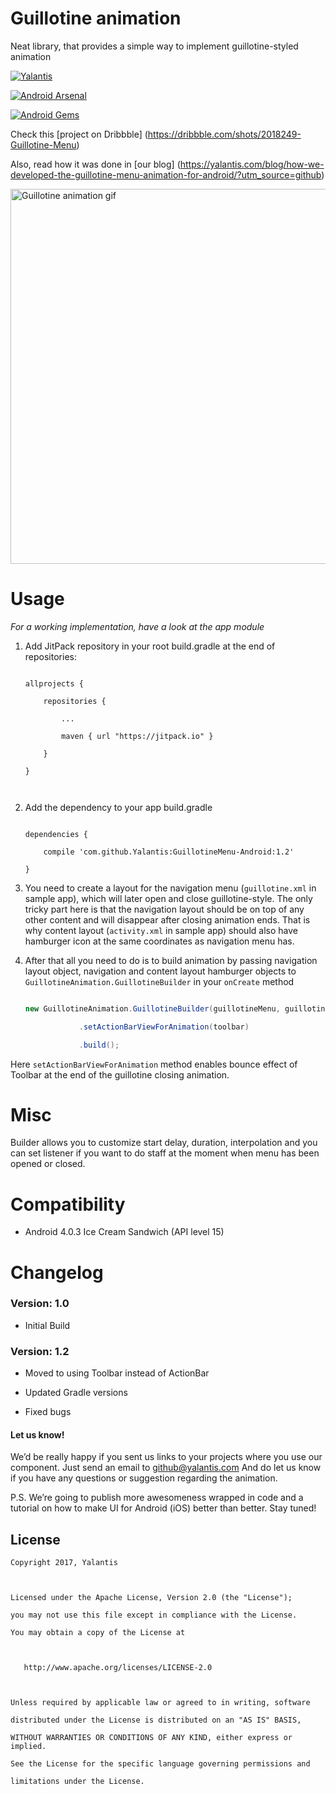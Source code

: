 # Guillotine animation

Neat library, that provides a simple way to implement guillotine-styled animation

[![Yalantis](https://raw.githubusercontent.com/Yalantis/GuillotineMenu-Android/master/made-in-yalantis.png)](https://yalantis.com/?utm_source=github)

[![Android Arsenal](https://img.shields.io/badge/Android%20Arsenal-GuillotineMenu-green.svg?style=flat)](https://android-arsenal.com/details/1/1995)

[![Android Gems](http://www.android-gems.com/badge/Yalantis/GuillotineMenu-Android.svg?branch=master)](http://www.android-gems.com/lib/Yalantis/GuillotineMenu-Android)

Check this [project on Dribbble] (https://dribbble.com/shots/2018249-Guillotine-Menu)

Also, read how it was done in [our blog] (https://yalantis.com/blog/how-we-developed-the-guillotine-menu-animation-for-android/?utm_source=github)

<img src="https://d13yacurqjgara.cloudfront.net/users/495792/screenshots/2113314/draft-03.gif" alt="Guillotine animation gif" style="width:800;height:600">


# Usage

*For a working implementation, have a look at the app module*

1. Add JitPack repository in your root build.gradle at the end of repositories:

    ~~~
    allprojects {
        repositories {
            ...
            maven { url "https://jitpack.io" }
        }
    }

    ~~~

2. Add the dependency to your app build.gradle

    ~~~
    dependencies {
        compile 'com.github.Yalantis:GuillotineMenu-Android:1.2'
    }
    ~~~

3. You need to create a layout for the navigation menu (`guillotine.xml` in sample app), which will later open and close guillotine-style. The only tricky part here is that the navigation layout should be on top of any other content and will disappear after closing animation ends. That is why content layout (`activity.xml` in sample app) should also have hamburger icon at the same coordinates as navigation menu has.

4. After that all you need to do is to build animation by passing navigation layout object, navigation and content layout hamburger objects to `GuillotineAnimation.GuillotineBuilder` in your `onCreate` method

	```java
    new GuillotineAnimation.GuillotineBuilder(guillotineMenu, guillotineMenu.findViewById(R.id.guillotine_hamburger), contentHamburger)
                .setActionBarViewForAnimation(toolbar)
                .build();
     ```
Here `setActionBarViewForAnimation` method enables bounce effect of Toolbar at the end of the guillotine closing animation.

# Misc

Builder allows you to customize start delay, duration, interpolation and you can set listener if you want to do staff at the moment when menu has been opened or closed.

# Compatibility
  
  * Android 4.0.3 Ice Cream Sandwich (API level 15)
  
# Changelog

### Version: 1.0

  * Initial Build
  
### Version: 1.2
  
  * Moved to using Toolbar instead of ActionBar
  * Updated Gradle versions
  * Fixed bugs

#### Let us know!

We’d be really happy if you sent us links to your projects where you use our component. Just send an email to github@yalantis.com And do let us know if you have any questions or suggestion regarding the animation. 

P.S. We’re going to publish more awesomeness wrapped in code and a tutorial on how to make UI for Android (iOS) better than better. Stay tuned!

## License

    Copyright 2017, Yalantis

    Licensed under the Apache License, Version 2.0 (the "License");
    you may not use this file except in compliance with the License.
    You may obtain a copy of the License at

       http://www.apache.org/licenses/LICENSE-2.0

    Unless required by applicable law or agreed to in writing, software
    distributed under the License is distributed on an "AS IS" BASIS,
    WITHOUT WARRANTIES OR CONDITIONS OF ANY KIND, either express or implied.
    See the License for the specific language governing permissions and
    limitations under the License.

